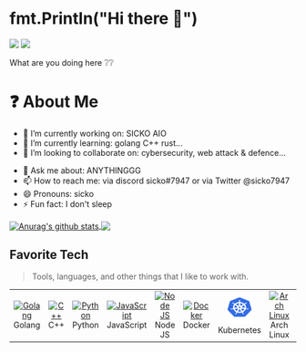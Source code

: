 # fmt.Println("Hi there 👋")
![](https://img.shields.io/badge/license-MIT-blue) ![](https://img.shields.io/badge/author-SICKO-pink)

What are you doing here :grey_question::grey_question: 


# :question: About Me
- 🔭 I’m currently working on: SICKO AIO
- 🌱 I’m currently learning: golang C++ rust...
- 👯 I’m looking to collaborate on: cybersecurity, web attack & defence...
<!-- - 🤔 I’m looking for help with ...-->
- 💬 Ask me about: ANYTHINGGG
- 📫 How to reach me: via discord sicko#7947 or via Twitter @sicko7947
- 😄 Pronouns: sicko
- ⚡ Fun fact: I don't sleep


<a href="https://github.com/anuraghazra/github-readme-stats">
  <img align="center" src="https://github-readme-stats.anuraghazra1.vercel.app/api?username=sicko7947&show_icons=true&include_all_commits=true&theme=material-palenight" alt="Anurag's github stats" />
</a>
<a href="https://github.com/anuraghazra/github-readme-stats">
  <!-- Change the `github-readme-stats.anuraghazra1.vercel.app` to `github-readme-stats.vercel.app`  -->
  <img align="center" src="https://github-readme-stats.anuraghazra1.vercel.app/api/top-langs/?username=sicko7947&layout=compact&theme=material-palenight" />
</a>


<h2 align="left" id="macropower-tech">Favorite Tech</h2>

> Tools, languages, and other things that I like to work with.

<table>
  <tr>
    <td align="center" width="96">
      <a href="#macropower-tech">
        <img src="https://i.pinimg.com/originals/ca/1f/74/ca1f746d6f232f87fca4e4d94ef6f3ab.png" width="48" height="48" alt="Golang" />
      </a>
      <br>Golang
    </td>
      <td align="center" width="96">
      <a href="#macropower-tech">
        <img src="https://upload.wikimedia.org/wikipedia/commons/thumb/1/18/ISO_C%2B%2B_Logo.svg/1200px-ISO_C%2B%2B_Logo.svg.png" width="48" height="48" alt="C++" />
      </a>
      <br>C++
    </td>
    <td align="center" width="96">
      <a href="#macropower-tech">
        <img src="https://images.ctfassets.net/mrop88jh71hl/55rrbZfwMaURHZKAUc5oOW/9e5fe805eb03135b82e962e92169ce6d/python-programming-language.png" width="48" height="48" alt="Python" />
      </a>
      <br>Python
    </td>
    <td align="center" width="96">
      <a href="#macropower-tech">
        <img src="https://html5hive.org/wp-content/uploads/2014/06/js_800x800.jpg" width="48" height="48" alt="JavaScript" />
      </a>
      <br>JavaScript
    </td>
    <td align="center" width="96">
      <a href="#macropower-tech">
        <img src="https://image.flaticon.com/icons/png/512/919/919825.png" width="48" height="48" alt="Node JS" />
      </a>
      <br>Node JS
    </td>
    <td align="center" width="96"> 
      <a href="#macropower-tech" >
        <img src="https://cdn.thenewstack.io/media/2014/04/homepage-docker-logo.png" width="48" height="48" alt="Docker" />
      </a>
      <br>Docker
    </td>
    <td align="center" width="96">
      <a href="#macropower-tech" >
        <img src="https://raw.githubusercontent.com/cncf/artwork/master/projects/kubernetes/icon/color/kubernetes-icon-color.svg" width="48" height="48" alt="Kubernetes" />
      </a>
      <br>Kubernetes
    </td>
    <td align="center"  width="96">
      <a href="#macropower-tech">
        <img src="https://upload.wikimedia.org/wikipedia/commons/thumb/a/a5/Archlinux-icon-crystal-64.svg/1024px-Archlinux-icon-crystal-64.svg.png" width="48" height="48" alt="Arch Linux" />
      </a>
      <br>Arch Linux
    </td>
    <td align="center"  width="96">
      <a href="#macropower-tech">
        <img src="https://www.enterpriseai.news/wp-content/uploads/2014/04/red-hat-logo-370x290.jpg" width="48" height="48" alt="RHEL" />
      </a>
      <br>RHEL
    </td>
    <td align="center"  width="96">
      <a href="#macropower-tech">
        <img src="https://cdn.iconscout.com/icon/free/png-512/redis-3-1175053.png" width="48" height="48" alt="Redis" />
      </a>
      <br>Redis
    </td>
    <td align="center"  width="96">
      <a href="#macropower-tech">
        <img src="https://upload.wikimedia.org/wikipedia/commons/2/29/Postgresql_elephant.svg" width="48" height="48" alt="PostgreSQL" />
      </a>
      <br>PostgreSQL
    </td>
    
  </tr>
</table>
